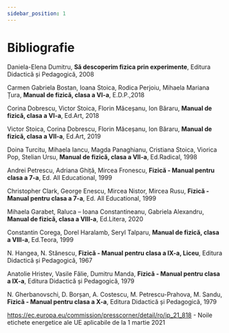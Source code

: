 ```yaml
---
sidebar_position: 1
---
```


# Bibliografie



Daniela-Elena Dumitru, **Să descoperim fizica prin experimente**, Editura Didactică și Pedagogică, 2008

Carmen Gabriela Bostan, Ioana Stoica, Rodica Perjoiu, Mihaela Mariana Țura, **Manual de fizică, clasa a VI-a**, E.D.P.,2018

Corina Dobrescu, Victor Stoica, Florin Măceșanu, Ion Băraru, **Manual de fizică, clasa a VI-a**, Ed.Art, 2018

Victor Stoica, Corina Dobrescu, Florin Măceșanu, Ion Băraru, **Manual de fizică, clasa a VII-a**, Ed.Art, 2019

Doina Turcitu, Mihaela Iancu, Magda Panaghianu, Cristiana Stoica, Viorica Pop, Stelian Ursu, **Manual de fizică, clasa a VII-a**, Ed.Radical, 1998

Andrei Petrescu, Adriana Ghiță, Mircea Fronescu, **Fizică - Manual pentru clasa a 7-a**, Ed. All Educational, 1999

Christopher Clark, George Enescu, Mircea Nistor, Mircea Rusu, **Fizică - Manual pentru clasa a 7-a**, Ed. All Educational, 1999
 
Mihaela Garabet, Raluca – Ioana Constantineanu, Gabriela Alexandru, **Manual de fizică, clasa a VIII-a**, Ed.Litera, 2020

Constantin Corega, Dorel Haralamb, Seryl Talparu, **Manual de fizică, clasa a VIII-a**, Ed.Teora, 1999

N. Hangea, N. Stănescu, **Fizică - Manual pentru clasa a IX-a, Liceu**, Editura Didactică și Pedagogică, 1967

Anatolie Hristev, Vasile Fălie, Dumitru Manda, **Fizică - Manual pentru clasa a IX-a**, Editura Didactică și Pedagogică, 1979

N. Gherbanovschi, D. Borșan, A. Costescu, M. Petrescu-Prahova, M. Sandu, **Fizică - Manual pentru clasa a X-a**, Editura Didactică și Pedagogică, 1979

https://ec.europa.eu/commission/presscorner/detail/ro/ip_21_818 - Noile etichete energetice ale UE aplicabile de la 1 martie 2021

